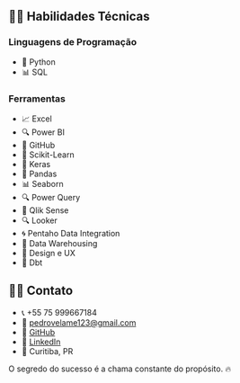## 🔧💼 Habilidades Técnicas

### Linguagens de Programação
- 🐍 Python
- 📊 SQL

### Ferramentas
- 📈 Excel
- 🔍 Power BI
- 🐙 GitHub
- 🤖 Scikit-Learn
- 🧠 Keras
- 🐼 Pandas
- 📊 Seaborn
- 🔍 Power Query
- 🚀 Qlik Sense
- 🔍 Looker
- 🌀 Pentaho Data Integration
- 🏢 Data Warehousing
- 🎨 Design e UX
- 🔄 Dbt

## 📱📧 Contato

- 📞 +55 75 999667184
- 📧 pedrovelame123@gmail.com
- 💼 [GitHub](https://github.com/pedrohvel)
- 💼 [LinkedIn](https://www.linkedin.com/in/pedro-h-velame/)
- 📍 Curitiba, PR

O segredo do sucesso é a chama constante do propósito. 🔥
